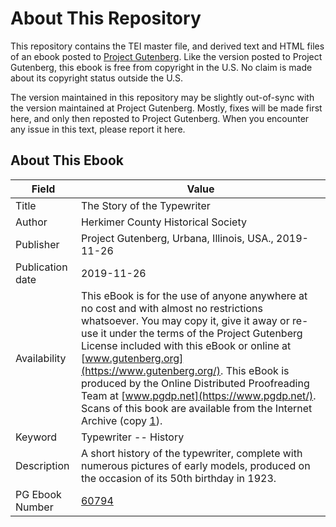 # About This Repository

This repository contains the TEI master file, and derived text and HTML files of an ebook posted to [Project Gutenberg](https://www.gutenberg.org/). Like the version posted to Project Gutenberg, this ebook is free from copyright in the U.S. No claim is made about its copyright status outside the U.S.

The version maintained in this repository may be slightly out-of-sync with the version maintained at Project Gutenberg. Mostly, fixes will be made first here, and only then reposted to Project Gutenberg. When you encounter any issue in this text, please report it here.

## About This Ebook

| Field | Value |
| ----- | ----- |
| Title | The Story of the Typewriter |
| Author | Herkimer County Historical Society |
| Publisher | Project Gutenberg, Urbana, Illinois, USA., 2019-11-26 |
| Publication date | 2019-11-26 |
| Availability | This eBook is for the use of anyone anywhere at no cost and with almost no restrictions whatsoever. You may copy it, give it away or re-use it under the terms of the Project Gutenberg License included with this eBook or online at [www.gutenberg.org](https://www.gutenberg.org/). This eBook is produced by the Online Distributed Proofreading Team at [www.pgdp.net](https://www.pgdp.net/). Scans of this book are available from the Internet Archive (copy [1](https://archive.org/details/storyoftypewrite00unse/page/n7)). |
| Keyword | Typewriter -- History |
| Description | A short history of the typewriter, complete with numerous pictures of early models, produced on the occasion of its 50th birthday in 1923. |
| PG Ebook Number | [60794](https://www.gutenberg.org/ebooks/60794) |
